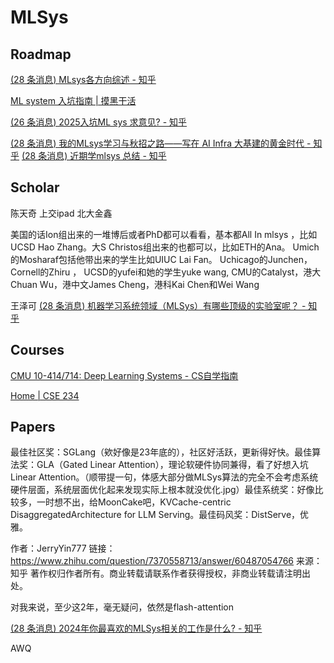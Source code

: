 # MLSys

## Roadmap

[(28 条消息) MLsys各方向综述 - 知乎](https://zhuanlan.zhihu.com/p/104444471)

[ML system 入坑指南 | 摸黑干活](https://fazzie-key.cool/2023/02/21/MLsys/)

[(26 条消息) 2025入坑ML sys 求意见? - 知乎](https://www.zhihu.com/question/7717321708/answer/79369895507)

[(28 条消息) 我的MLsys学习与秋招之路——写在 AI Infra 大基建的黄金时代 - 知乎](https://zhuanlan.zhihu.com/p/25587155209)
[(28 条消息) 近期学mlsys 总结 - 知乎](https://zhuanlan.zhihu.com/p/1915973280201938689)

## Scholar

陈天奇
上交ipad
北大金鑫

美国的话Ion组出来的一堆博后或者PhD都可以看看，基本都All In  mlsys  ，比如UCSD Hao Zhang。大S Christos组出来的也都可以，比如ETH的Ana。 Umich的Mosharaf包括他带出来的学生比如UIUC Lai Fan。 Uchicago的Junchen，Cornell的Zhiru ， UCSD的yufei和她的学生yuke wang, CMU的Catalyst，港大Chuan Wu，港中文James Cheng，港科Kai Chen和Wei Wang

王泽可
[(28 条消息) 机器学习系统领域（MLSys）有哪些顶级的实验室呢？ - 知乎](https://www.zhihu.com/question/458867286/answer/3360413938)

## Courses

[CMU 10-414/714: Deep Learning Systems - CS自学指南](https://csdiy.wiki/%E6%9C%BA%E5%99%A8%E5%AD%A6%E4%B9%A0%E7%B3%BB%E7%BB%9F/CMU10-414/#_1)

[Home | CSE 234](https://hao-ai-lab.github.io/cse234-w25/)


## Papers

最佳社区奖：SGLang（欸好像是23年底的），社区好活跃，更新得好快。最佳算法奖：GLA（Gated Linear Attention），理论软硬件协同兼得，看了好想入坑Linear Attention。（顺带提一句，体感大部分做MLSys算法的完全不会考虑系统硬件层面，系统层面优化起来发现实际上根本就没优化.jpg）最佳系统奖：好像比较多，一时想不出，给MoonCake吧，KVCache-centric DisaggregatedArchitecture for LLM Serving。最佳码风奖：DistServe，优雅。

作者：JerryYin777
链接：https://www.zhihu.com/question/7370558713/answer/60487054766
来源：知乎
著作权归作者所有。商业转载请联系作者获得授权，非商业转载请注明出处。


对我来说，至少这2年，毫无疑问，依然是flash-attention

[(28 条消息) 2024年你最喜欢的MLSys相关的工作是什么? - 知乎](https://www.zhihu.com/question/7370558713)

AWQ